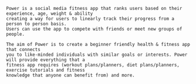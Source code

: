 ~~~~~~~~~~~~~~~~~~~~~~~~~~~~~~~~~~~~~~~~~~~~~~~~~Power: Improve. Connect. Learn.~~~~~~~~~~~~~~~~~~~~~~~~~~~~~~~~~~~~~~~~~~~~~~~~~
Power is a social media fitness app that ranks users based on their experience, age, weight & ability
creating a way for users to linearly track their progress from a person to person basis.
Users can use the app to compete with friends or meet new groups of people.

The aim of Power is to create a beginner friendly health & fitness app that connects 
you to like-minded individuals with similar goals or interests. Power will provide everything that a
fitness app requires (workout plans/planners, diet plans/planners, exercise tutorials and fitness
knowledge that anyone can benefit from) and more.


